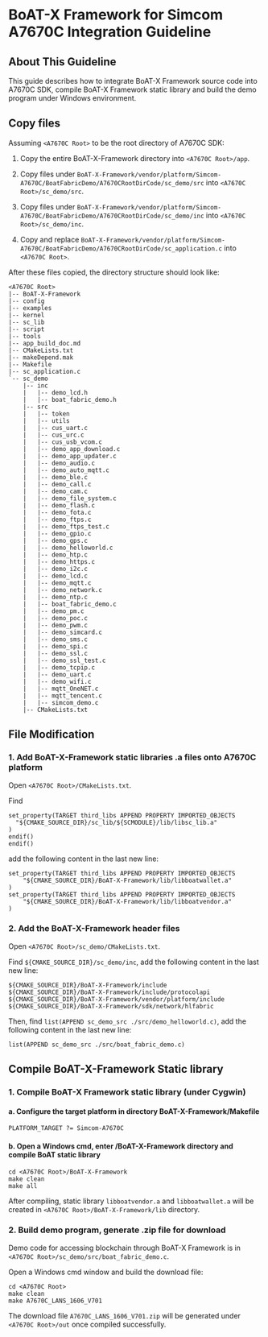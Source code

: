 # BoAT-X Framework for Simcom A7670C Integration Guideline


## About This Guideline

This guide describes how to integrate BoAT-X Framework source code into A7670C SDK, compile BoAT-X Framework static library and build the demo program under Windows environment.


## Copy files

Assuming `<A7670C Root>` to be the root directory of A7670C SDK:

1. Copy the entire BoAT-X-Framework directory into `<A7670C Root>/app`.

2. Copy files under `BoAT-X-Framework/vendor/platform/Simcom-A7670C/BoatFabricDemo/A7670CRootDirCode/sc_demo/src` into `<A7670C Root>/sc_demo/src`.

3. Copy files under `BoAT-X-Framework/vendor/platform/Simcom-A7670C/BoatFabricDemo/A7670CRootDirCode/sc_demo/inc` into `<A7670C Root>/sc_demo/inc`.

4. Copy and replace `BoAT-X-Framework/vendor/platform/Simcom-A7670C/BoatFabricDemo/A7670CRootDirCode/sc_application.c` into `<A7670C Root>`.



After these files copied, the directory structure should look like:
```
<A7670C Root>
|-- BoAT-X-Framework
|-- config
|-- examples
|-- kernel
|-- sc_lib	
|-- script	
|-- tools
|-- app_build_doc.md
|-- CMakeLists.txt
|-- makeDepend.mak
|-- Makefile
|-- sc_application.c	
`-- sc_demo
    |-- inc
    |   |-- demo_lcd.h
    |   |-- boat_fabric_demo.h
    |-- src
    |   |-- token
    |   |-- utils
    |   |-- cus_uart.c
    |   |-- cus_urc.c
    |   |-- cus_usb_vcom.c
    |   |-- demo_app_download.c
    |   |-- demo_app_updater.c
    |   |-- demo_audio.c
    |   |-- demo_auto_mqtt.c
    |   |-- demo_ble.c
    |   |-- demo_call.c
    |   |-- demo_cam.c
    |   |-- demo_file_system.c
    |   |-- demo_flash.c
    |   |-- demo_fota.c
    |   |-- demo_ftps.c
    |   |-- demo_ftps_test.c
    |   |-- demo_gpio.c
    |   |-- demo_gps.c
    |   |-- demo_helloworld.c
    |   |-- demo_htp.c
    |   |-- demo_https.c
    |   |-- demo_i2c.c
    |   |-- demo_lcd.c
    |   |-- demo_mqtt.c
    |   |-- demo_network.c
    |   |-- demo_ntp.c
    |   |-- boat_fabric_demo.c
    |   |-- demo_pm.c
    |   |-- demo_poc.c
    |   |-- demo_pwm.c
    |   |-- demo_simcard.c
    |   |-- demo_sms.c
    |   |-- demo_spi.c
    |   |-- demo_ssl.c
    |   |-- demo_ssl_test.c
    |   |-- demo_tcpip.c
    |   |-- demo_uart.c
    |   |-- demo_wifi.c
    |   |-- mqtt_OneNET.c
    |   |-- mqtt_tencent.c
    |   |-- simcom_demo.c
    |-- CMakeLists.txt
```


## File Modification

### 1. Add BoAT-X-Framework static libraries .a files onto A7670C platform

  Open `<A7670C Root>/CMakeLists.txt`.
  
  Find
  ```
  set_property(TARGET third_libs APPEND PROPERTY IMPORTED_OBJECTS
    "${CMAKE_SOURCE_DIR}/sc_lib/${SCMODULE}/lib/libsc_lib.a"
  )
  endif()
  endif()
  ```
  add the following content in the last new line:
  ```
  set_property(TARGET third_libs APPEND PROPERTY IMPORTED_OBJECTS
      "${CMAKE_SOURCE_DIR}/BoAT-X-Framework/lib/libboatwallet.a"
  )
  set_property(TARGET third_libs APPEND PROPERTY IMPORTED_OBJECTS
      "${CMAKE_SOURCE_DIR}/BoAT-X-Framework/lib/libboatvendor.a"
  )
  ```

### 2. Add the BoAT-X-Framework header files

  Open `<A7670C Root>/sc_demo/CMakeLists.txt`.
  
  Find `${CMAKE_SOURCE_DIR}/sc_demo/inc`, add the following content in the last new line:
  ```
  ${CMAKE_SOURCE_DIR}/BoAT-X-Framework/include
  ${CMAKE_SOURCE_DIR}/BoAT-X-Framework/include/protocolapi
  ${CMAKE_SOURCE_DIR}/BoAT-X-Framework/vendor/platform/include
  ${CMAKE_SOURCE_DIR}/BoAT-X-Framework/sdk/network/hlfabric
  ```

  Then, find `list(APPEND sc_demo_src ./src/demo_helloworld.c)`, add the following content in the last new line:
  ```
  list(APPEND sc_demo_src ./src/boat_fabric_demo.c)
  ```
  

## Compile BoAT-X-Framework Static library

### 1. Compile BoAT-X Framework static library (under Cygwin)

   #### a. Configure the target platform in directory BoAT-X-Framework/Makefile
   ```
   PLATFORM_TARGET ?= Simcom-A7670C
   ```
   
   #### b. Open a Windows cmd, enter <A7670C Root>/BoAT-X-Framework directory and compile BoAT static library
   ```
   cd <A7670C Root>/BoAT-X-Framework
   make clean
   make all
   ```
   
   After compiling, static library `libboatvendor.a` and `libboatwallet.a` will be created in `<A7670C Root>/BoAT-X-Framework/lib` directory.
   

### 2. Build demo program, generate .zip file for download

   Demo code for accessing blockchain through BoAT-X Framework is in `<A7670C Root>/sc_demo/src/boat_fabric_demo.c`.

   Open a Windows cmd window and build the download file:
   ```
   cd <A7670C Root>
   make clean
   make A7670C_LANS_1606_V701
   ```
   
   The download file `A7670C_LANS_1606_V701.zip` will be generated under `<A7670C Root>/out` once compiled successfully.